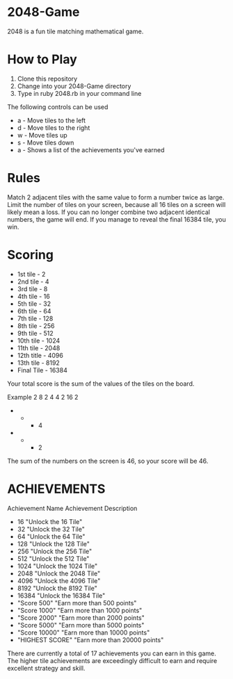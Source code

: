 2048-Game
=========

2048 is a fun tile matching mathematical game.

How to Play
==========
1. Clone this repository
2. Change into your 2048-Game directory
3. Type in ruby 2048.rb in your command line

The following controls can be used
* a - Move tiles to the left
* d - Move tiles to the right
* w - Move tiles up
* s - Move tiles down
* a - Shows a list of the achievements you've earned

Rules
=====
Match 2 adjacent tiles with the same value to form a number twice as large. Limit the number of tiles on your screen, because all 16 tiles on a screen will likely mean a loss. If you can no longer combine two adjacent identical numbers, the game will end. If you manage to reveal the final 16384 tile, you win.

Scoring
=====
* 1st tile - 2
* 2nd tile - 4
* 3rd tile - 8
* 4th tile - 16
* 5th tile - 32
* 6th tile - 64
* 7th tile - 128
* 8th tile - 256
* 9th tile - 512
* 10th tile - 1024
* 11th tile - 2048
* 12th title - 4096
* 13th tile - 8192
* Final Tile - 16384

Your total score is the sum of the values of the tiles on the board.

Example
2  8  2  4
4  2  16 2
-  -  -  4
-  -  -  2

The sum of the numbers on the screen is 46, so your score will be 46.

ACHIEVEMENTS
============

Achievement Name     Achievement Description
* 16                 "Unlock the 16 Tile"
* 32                 "Unlock the 32 Tile"
* 64                 "Unlock the 64 Tile"
* 128                "Unlock the 128 Tile"
* 256                "Unlock the 256 Tile"
* 512                "Unlock the 512 Tile"
* 1024               "Unlock the 1024 Tile"
* 2048               "Unlock the 2048 Tile"
* 4096               "Unlock the 4096 Tile"
* 8192               "Unlock the 8192 Tile"
* 16384              "Unlock the 16384 Tile"
* "Score 500"        "Earn more than 500 points"
* "Score 1000"       "Earn more than 1000 points"
* "Score 2000"       "Earn more than 2000 points"
* "Score 5000"       "Earn more than 5000 points"
* "Score 10000"      "Earn more than 10000 points"
* "HIGHEST SCORE"    "Earn more than 20000 points"
 
There are currently a total of 17 achievements you can earn in this game. The higher tile achievements are exceedingly difficult to earn and require excellent strategy and skill.
